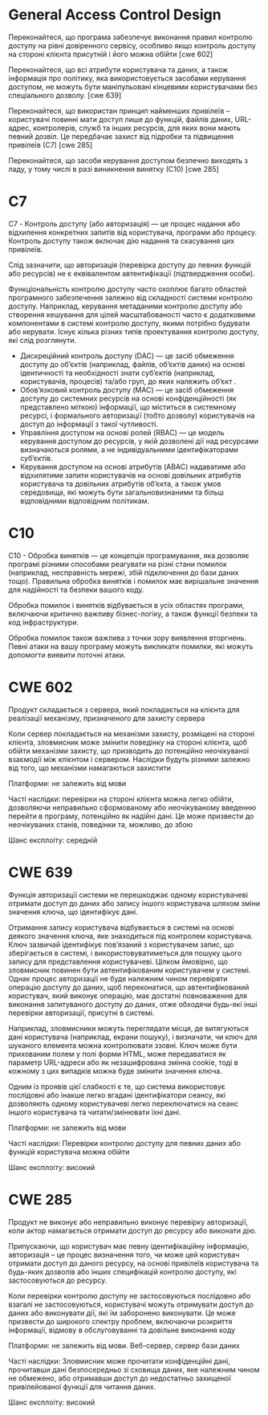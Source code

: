 # General Access Control Design
Переконайтеся, що програма забезпечує виконання правил контролю доступу на рівні довіренного сервісу, особливо якщо контроль доступу на стороні клієнта присутній і його можна обійти [cwe 602]

Переконайтеся, що всі атрибути користувача та даних, а також інформація про політику, яка використовується засобами керування доступом, не можуть бути маніпульовані кінцевими користувачами без спеціального дозволу. [cwe 639]

Переконайтеся, що використан принцип найменших привілеїв – користувачі повинні мати доступ лише до функцій, файлів даних, URL-адрес, контролерів, служб та інших ресурсів, для яких вони мають певний дозвіл. Це передбачає захист від підробки та підвищення привілеїв (С7) [cwe 285]

Переконайтеся, що засоби керування доступом безпечно виходять з ладу, у тому числі в разі виникнення винятку (С10) [cwe 285]

# C7
C7 - Контроль доступу (або авторизація) — це процес надання або відхилення конкретних запитів від користувача, програми або процесу. Контроль доступу також включає дію надання та скасування цих привілеїв.

Слід зазначити, що авторизація (перевірка доступу до певних функцій або ресурсів) не є еквівалентом автентифікації (підтвердження особи).

Функціональність контролю доступу часто охоплює багато областей програмного забезпечення залежно від складності системи контролю доступу. Наприклад, керування метаданими контролю доступу або створення кешування для цілей масштабованості часто є додатковими компонентами в системі контролю доступу, якими потрібно будувати або керувати. Існує кілька різних типів проектування контролю доступу, які слід розглянути.
- Дискреційний контроль доступу (DAC) — це засіб обмеження доступу до об’єктів (наприклад, файлів, об’єктів даних) на основі ідентичності та необхідності знати суб’єктів (наприклад, користувачів, процесів) та/або груп, до яких належить об’єкт .
- Обов’язковий контроль доступу (MAC) — це засіб обмеження доступу до системних ресурсів на основі конфіденційності (як представлено міткою) інформації, що міститься в системному ресурсі, і формального авторизації (тобто дозволу) користувачів на доступ до інформації з такої чутливості.
- Управління доступом на основі ролей (RBAC) — це модель керування доступом до ресурсів, у якій дозволені дії над ресурсами визначаються ролями, а не індивідуальними ідентифікаторами суб’єктів.
- Керування доступом на основі атрибутів (ABAC) надаватиме або відхилятиме запити користувачів на основі довільних атрибутів користувача та довільних атрибутів об’єкта, а також умов середовища, які можуть бути загальновизнаними та більш відповідними відповідним політикам.

# C10
С10 - Обробка винятків — це концепція програмування, яка дозволяє програмі різними способами реагувати на різні стани помилок (наприклад, несправність мережі, збій підключення до бази даних тощо). Правильна обробка винятків і помилок має вирішальне значення для надійності та безпеки вашого коду.

Обробка помилок і винятків відбувається в усіх областях програми, включаючи критично важливу бізнес-логіку, а також функції безпеки та код інфраструктури.

Обробка помилок також важлива з точки зору виявлення вторгнень. Певні атаки на вашу програму можуть викликати помилки, які можуть допомогти виявити поточні атаки.

# CWE 602
Продукт складається з сервера, який покладається на клієнта для реалізації механізму, призначеного для захисту сервера

Коли сервер покладається на механізми захисту, розміщені на стороні клієнта, зловмисник може змінити поведінку на стороні клієнта, щоб обійти механізми захисту, що призводить до потенційно неочікуваної взаємодії між клієнтом і сервером. Наслідки будуть різними залежно від того, що механізми намагаються захистити

Платформи: не залежить від мови

Часті наслідки: перевірки на стороні клієнта можна легко обійти, дозволяючи неправильно сформованому або неочікуваному введенню перейти в програму, потенційно як надійні дані. Це може призвести до неочікуваних станів, поведінки та, можливо, до збою

Шанс експлоіту: середній

# CWE 639
Функція авторизації системи не перешкоджає одному користувачеві отримати доступ до даних або запису іншого користувача шляхом зміни значення ключа, що ідентифікує дані.

Отримання запису користувача відбувається в системі на основі деякого значення ключа, яке знаходиться під контролем користувача. Ключ зазвичай ідентифікує пов’язаний з користувачем запис, що зберігається в системі, і використовуватиметься для пошуку цього запису для представлення користувачеві. Цілком ймовірно, що зловмисник повинен бути автентифікованим користувачем у системі. Однак процес авторизації не буде належним чином перевіряти операцію доступу до даних, щоб переконатися, що автентифікований користувач, який виконує операцію, має достатні повноваження для виконання запитуваного доступу до даних, отже обходячи будь-які інші перевірки авторизації, присутні в системі.

Наприклад, зловмисники можуть переглядати місця, де витягуються дані користувача (наприклад, екрани пошуку), і визначати, чи ключ для шуканого елемента можна контролювати ззовні. Ключ може бути прихованим полем у полі форми HTML, може передаватися як параметр URL-адреси або як незашифрована змінна cookie, тоді в кожному з цих випадків можна буде змінити значення ключа.

Одним із проявів цієї слабкості є те, що система використовує послідовні або інакше легко вгадані ідентифікатори сеансу, які дозволяють одному користувачеві легко переключатися на сеанс іншого користувача та читати/змінювати їхні дані.

Платформи: не залежить від мови

Часті наслідки: Перевірки контролю доступу для певних даних або функцій користувача можна обійти

Шанс експлоіту: високий

# CWE 285
Продукт не виконує або неправильно виконує перевірку авторизації, коли актор намагається отримати доступ до ресурсу або виконати дію.

Припускаючи, що користувач має певну ідентифікаційну інформацію, авторизація – це процес визначення того, чи може цей користувач отримати доступ до даного ресурсу, на основі привілеїв користувача та будь-яких дозволів або інших специфікацій контролю доступу, які застосовуються до ресурсу.

Коли перевірки контролю доступу не застосовуються послідовно або взагалі не застосовуються, користувачі можуть отримувати доступ до даних або виконувати дії, які їм заборонено виконувати. Це може призвести до широкого спектру проблем, включаючи розкриття інформації, відмову в обслуговуванні та довільне виконання коду

Платформи: не залежить від мови. Веб-сервер, сервер бази даних

Часті наслідки:  Зловмисник може прочитати конфіденційні дані, прочитавши дані безпосередньо зі сховища даних, яке належним чином не обмежено, або отримавши доступ до недостатньо захищеної привілейованої функції для читання даних.

Шанс експлоіту: високий

